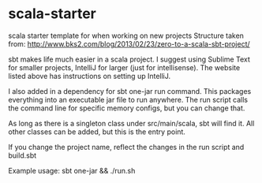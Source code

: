 scala-starter
=============

scala starter template for when working on new projects
Structure taken from: http://www.bks2.com/blog/2013/02/23/zero-to-a-scala-sbt-project/

sbt makes life much easier in a scala project. I suggest using Sublime Text for smaller projects, IntelliJ for larger (just for intellisense). The website listed above has instructions on setting up IntelliJ.

I also added in a dependency for sbt one-jar run command. This packages everything into an executable jar file to run anywhere. The run script calls the command line for specific memory configs, but you can change that.

As long as there is a singleton class under src/main/scala, sbt will find it. All other classes can be added, but this is the entry point. 

If you change the project name, reflect the changes in the run script and build.sbt

Example usage: sbt one-jar && ./run.sh
